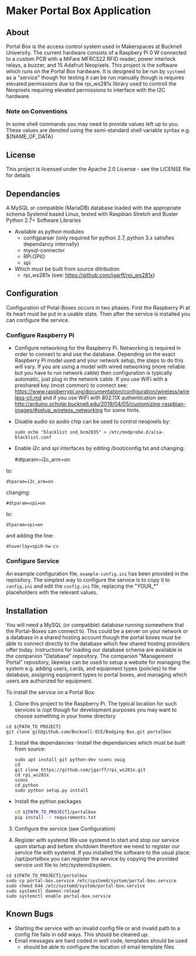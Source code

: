# Maker Portal Box Application

## About
Portal Box is the access control system used in Makerspaces at Bucknell University. The current hardware consists of a Raspbery Pi 0 W connected to a custom PCB with a MiFare MFRC522 RFID reader, power interlock relays, a buzzer, and 15 Adafruit Neopixels. This project is the software which runs on the Portal Box hardware. It is designed to be run by `systemd` as a "service" though for testing it can be run manually though is requires elevated permissions due to the rpi_ws281x library used to controll the Neopixels requiring elevated permissions to interface with the I2C hardware.

### Note on Conventions
In some shell commands you may need to provide values left up to you. These values are denoted using the semi-standard shell variable syntax e.g. ${NAME_OF_DATA} 

## License
This project is licensed under the Apache 2.0 License - see the LICENSE file for details

## Dependancies
A MySQL or compatible (MariaDB) database loaded with the appropriate schema
Systemd based Linux, tested with Raspbian Stretch and Buster
Python 2.7+
Software Libraries
- Available as python modules
	- configparser (only required for python 2.7, python 3.x satisfies dependancy internally)
	- mysql-connector
	- RPi.GPIO
	- spi
- Which must be built from source ditribution
	- rpi_ws281x (see: https://github.com/jgarff/rpi_ws281x)

## Configuration
Configuration of Potal-Boxes occurs in two phases. First the Raspberry Pi at its heart must be put in a usable state. Then after the service is installed you can configure the service.

### Configure Raspberry Pi
- Configure networking for the Raspberry Pi. Networking is required in order to connect to and use the database. Depending on the exact Raspberry Pi model used and your network setup, the steps to do this will vary. If you are using a model with wired networking (more reliable but you have to run network cable) then configuration is typically automatic, just plug in the network cable. If you use WiFi with a preshared key (most common) to connect see: https://www.raspberrypi.org/documentation/configuration/wireless/wireless-cli.md and if you use WiFi with 802.11X authentication see: http://arduino.scholar.bucknell.edu/2019/04/05/customizing-raspbian-images/#setup_wireless_networking for some hints.
- Disable audio so audio chip can be used to control neopixels by:

	```
	sudo echo "blacklist snd_bcm2835" > /etc/modprobe.d/alsa-blacklist.conf
	```
- Enable i2c and spi interfaces by editing /boot/config.txt and changing:

	#dtparam=i2c_arm=on

to:

	dtparam=i2c_arm=on

changing:

	#dtparam=spi=on

to:

	dtparam=spi=on

and adding the line:

	dtoverlay=spi0-hw-cs

### Configure Service
An example configuration file, `example-config.ini` has been provided in the repository. The simplest way to configure the service is to copy it to `config.ini` and edit the `config.ini` file, replacing the "YOUR_*" placeholders with the relevant values.

## Installation
You will need a MySQL (or compatible) database running somewhere that the Portal-Boxes can connect to. This could be a server on your network or a database in a shared hosting account though the portal boxes must be able to connect directly to the database which few shared hosting providers offer today. Instructions for loading our database schema are available in the companion "Database" repository. The companion "Management Portal" repository, likewise can be used to setup a website for managing the system e.g. adding users, cards, and equipment types (policies) to the database, assigning equipment types to portal boxes, and managing which users are authorized for equipment.

To install the service on a Portal Box:
1) Clone this project to the Raspberry Pi. The typical location for such services is /opt though for development purposes you may want to choose something in your home directory

```
cd ${PATH_TO_PROJECT}
git clone git@github.com/Bucknell-ECE/Badging-Box.git portalbox
```

2) Install the dependancies
-Install the dependancies which must be built from source:

	```
	sudo apt install git python-dev scons swig
	cd
	git clone https://github.com/jgarff/rpi_ws281x.git
	cd rpi_ws281x
	scons
	cd python
	sudo python setup.py install
	```

- Install the python packages
	```sh
	cd ${PATH_TO_PROJECT}/portalbox
	pip install -r requirements.txt
	```

3) Configure the service (see Configuration)

4) Register with systemd
We use systemd to start and stop our service upon startup and before shutdown therefore we need to register our service file with systemd. If you installed the software to the usual place: /opt/portalbox you can register the service by copying the provided service unit file to /etc/systemd/system.

```
cd ${PATH_TO_PROJECT}/portalbox
sudo cp portal-box.service /etc/systemd/system/portal-box.service
sudo chmod 644 /etc/systemd/system/portal-box.service
sudo systemctl daemon-reload
sudo systemctl enable portal-box.service
```

## Known Bugs
- Starting the service with an invalid config file or and invalid path to a config file fails in odd ways. This should be cleaned up.
- Email messages are hard coded in well code, templates should be used
	- should be able to configure the location of email template files

